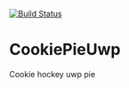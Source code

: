 [![Build Status](https://dev.azure.com/yuu-eguci-devops/MyProject/_apis/build/status/yuu-eguci.CookiePieUwp?branchName=master)](https://dev.azure.com/yuu-eguci-devops/MyProject/_build/latest?definitionId=19&branchName=master)

CookiePieUwp
===

Cookie hockey uwp pie
